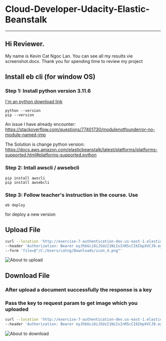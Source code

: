 # Cloud-Developer-Udacity-Elastic-Beanstalk
***

## Hi Reviewer. 
My name is Kevin Cat Ngoc Lan. 
You can see all my results vie screenshot.docx. Thank you for spending time to review my project
####
## Install eb cli (for window OS)
### Step 1: Install python version 3.11.6 

[I'm an python download link](https://www.python.org/downloads/windows/)
```shell
python --version
pip --version
```
An issue I have already encounter: https://stackoverflow.com/questions/77401730/modulenotfounderror-no-module-named-imp

The Solution is change python version: https://docs.aws.amazon.com/elasticbeanstalk/latest/platforms/platforms-supported.html#platforms-supported.python
### Step 2: Intall awscli / awsebcli 
```shell
pip install awscli
pip install awsebcli
```
### Step 3: Follow teacher's instruction in the course. Use 
```shell
eb deploy
```
for deploy a new version

## Upload File
```bash
curl --location 'http://exercise-7-authentication-dev.us-east-1.elasticbeanstalk.com/images/' \
--header 'Authorization: Bearer eyJhbGciOiJSUzI1NiIsInR5cCI6IkpXVCJ9.eyJlbWFpbCI6InRlc3RAZW1haWwuY29tIiwidG9rZW5UeXBlIjoiQUNDRVNTX1RPS0VOIiwiaWF0IjoxNzI1Njk4MzU2LCJleHAiOjE3MjU2OTg3MTZ9.Byv6H9MKYhcZZrWGgYjpE78jrHXg8L6t4lZzn6MWsAAEEGA69BunZOoquJ5NJ0JreRjwYshRBgWoia0-0W4bz294yORxDvDigkc7ABeqwbUeFkdMorYVqI090hfCm9F9jSuagTq14keyFCzLn0r_31JT3XHV-v3ZD6qKsmnaD4kZNkjgFrEhi5mpWH3I2zE_ukk1x2giEEh0MdJ9VXC1JdEVmqVCHdYXbhB31zbH34iNtnjJ6g4Jt9thqFXqZk5OCZ6GKmSSa6rtHWqegNhG02kQQP2S5X3MGlCq56t3Q5YVTAdte5NkG8wgYFFX3RJXy8U8SRKOIsVGwOWyJC0_Q54mNZIJjWbCp7utX69js1Dh5aG9gXX8AEiMTohN5w2WI8Jj26LMU8X6nV7JGf6rH93Xcd439jUqmtbVXmBFuAvDBB1mT1tkd0E086jnVO6e_4zuDC9XDo3MhFahv07MmSBFZH4DpdCXftcRMVWU7L-JvOPdlTDrYriQkB5Qo7JrA8NAWhym0FAwLpIZeWin5a8EWW0TAbCWJ9Y-mgdlJ5d5XjdMV1bbHqsISl6gHdI6XEm0Rftv96Kf7N7WKCipjp1BnIfuzOgUO4H8o19ort9HvuTkJRuf4K0TA6pslxYY_rcD2lVC1WSI570ShUj9CZiDKDQ2MVObEcP7S_-r4bA' \
--form 'file=@"/C:/Users/catng/Downloads/icon_4.png"'
```
![About to upload](tweet/upload.png)

## Download File
### After upload a document successfully the response is a key 
### Pass the key to request param to get image which you uploaded
```bash
curl --location 'http://exercise-7-authentication-dev.us-east-1.elasticbeanstalk.com/images/?key=1725698371061_file_icon_4.png' \
--header 'Authorization: Bearer eyJhbGciOiJSUzI1NiIsInR5cCI6IkpXVCJ9.eyJlbWFpbCI6InRlc3RAZW1haWwuY29tIiwidG9rZW5UeXBlIjoiQUNDRVNTX1RPS0VOIiwiaWF0IjoxNzI1Njk4MzU2LCJleHAiOjE3MjU2OTg3MTZ9.Byv6H9MKYhcZZrWGgYjpE78jrHXg8L6t4lZzn6MWsAAEEGA69BunZOoquJ5NJ0JreRjwYshRBgWoia0-0W4bz294yORxDvDigkc7ABeqwbUeFkdMorYVqI090hfCm9F9jSuagTq14keyFCzLn0r_31JT3XHV-v3ZD6qKsmnaD4kZNkjgFrEhi5mpWH3I2zE_ukk1x2giEEh0MdJ9VXC1JdEVmqVCHdYXbhB31zbH34iNtnjJ6g4Jt9thqFXqZk5OCZ6GKmSSa6rtHWqegNhG02kQQP2S5X3MGlCq56t3Q5YVTAdte5NkG8wgYFFX3RJXy8U8SRKOIsVGwOWyJC0_Q54mNZIJjWbCp7utX69js1Dh5aG9gXX8AEiMTohN5w2WI8Jj26LMU8X6nV7JGf6rH93Xcd439jUqmtbVXmBFuAvDBB1mT1tkd0E086jnVO6e_4zuDC9XDo3MhFahv07MmSBFZH4DpdCXftcRMVWU7L-JvOPdlTDrYriQkB5Qo7JrA8NAWhym0FAwLpIZeWin5a8EWW0TAbCWJ9Y-mgdlJ5d5XjdMV1bbHqsISl6gHdI6XEm0Rftv96Kf7N7WKCipjp1BnIfuzOgUO4H8o19ort9HvuTkJRuf4K0TA6pslxYY_rcD2lVC1WSI570ShUj9CZiDKDQ2MVObEcP7S_-r4bA'
```
![About to download](tweet/download.png)